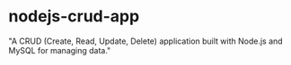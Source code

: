 # nodejs-crud-app
"A CRUD (Create, Read, Update, Delete) application built with Node.js and MySQL for managing data."
